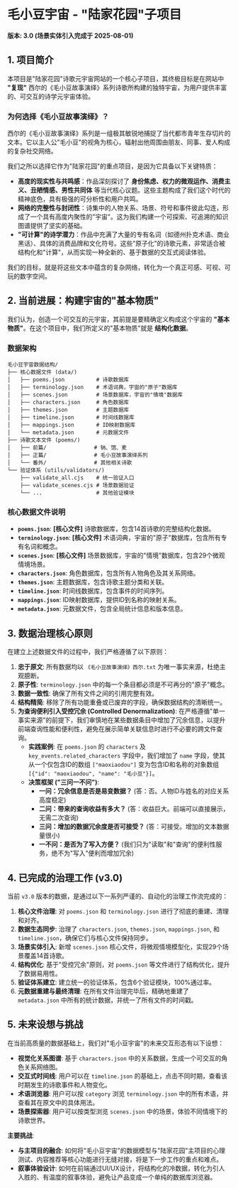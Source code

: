 # 毛小豆宇宙 - "陆家花园"子项目

**版本: 3.0 (场景实体引入完成于 2025-08-01)**

## 1. 项目简介

本项目是"陆家花园"诗歌元宇宙网站的一个核心子项目，其终极目标是在网站中 **"复现"** 西尔的《毛小豆故事演绎》系列诗歌所构建的独特宇宙，为用户提供丰富的、可交互的诗学元宇宙体验。

### 为何选择《毛小豆故事演绎》？

西尔的《毛小豆故事演绎》系列是一组极其敏锐地捕捉了当代都市青年生存切片的文本。它以主人公"毛小豆"的视角为核心，辐射出他周围由朋友、同事、爱人构成的复杂社交网络。

我们之所以选择它作为"陆家花园"的重点项目，是因为它具备以下关键特质：

*   **高度的现实性与共鸣感**：作品深刻探讨了 **身份焦虑、权力的微观运作、消费主义、丑陋情感、男性共同体** 等当代核心议题。这些主题构成了我们这个时代的精神底色，具有极强的可分析性和用户共鸣。
*   **网络的完整性与封闭性**：诗集中的人物关系、场景、符号和事件彼此勾连，形成了一个具有高度内聚性的"宇宙"。这为我们构建一个可探索、可追溯的知识图谱提供了坚实的基础。
*   **"可计算"的诗学潜力**：作品中充满了大量的专有名词（如德州扑克术语、商业黑话）、具体的消费品牌和文化符号。这些"原子化"的诗歌元素，非常适合被结构化和"计算"，从而实现一种全新的、基于数据的交互式阅读体验。

我们的目标，就是将这些文本中蕴含的复杂网络，转化为一个真正可感、可视、可玩的数字空间。

## 2. 当前进展：构建宇宙的"基本物质"

我们认为，创造一个可交互的元宇宙，其前提是要精确定义构成这个宇宙的 **"基本物质"**。在这个项目中，我们所定义的"基本物质"就是 **结构化数据**。

### 数据架构

```
毛小豆宇宙数据结构/
├── 核心数据文件 (data/)
│   ├── poems.json          # 诗歌数据库
│   ├── terminology.json    # 术语词典，宇宙的"原子"数据库
│   ├── scenes.json         # 场景数据库，宇宙的"情境"数据库
│   ├── characters.json     # 角色数据库
│   ├── themes.json         # 主题数据库
│   ├── timeline.json       # 时间线数据库
│   ├── mappings.json       # ID映射数据库
│   └── metadata.json       # 元数据文件
├── 诗歌文本文件 (poems/)
│   ├── 前篇/               # 钠、馆、麦
│   ├── 正篇/               # 毛小豆故事演绎系列
│   └── 番外/               # 其他相关诗歌
└── 验证体系 (utils/validators/)
    ├── validate_all.cjs    # 统一验证入口
    ├── validate_scenes.cjs # 场景数据验证
    └── ...                 # 其他验证模块
```

### 核心数据文件说明

*   **`poems.json`**: **[核心文件]** 诗歌数据库，包含14首诗歌的完整结构化数据。
*   **`terminology.json`**: **[核心文件]** 术语词典，宇宙的"原子"数据库，包含所有专有名词和概念。
*   **`scenes.json`**: **[核心文件]** 场景数据库，宇宙的"情境"数据库，包含29个微观情境场景。
*   **`characters.json`**: 角色数据库，包含所有人物角色及其关系网络。
*   **`themes.json`**: 主题数据库，包含诗歌主题分类和关联。
*   **`timeline.json`**: 时间线数据库，包含事件的时间序列。
*   **`mappings.json`**: ID映射数据库，提供ID到名称的映射关系。
*   **`metadata.json`**: 元数据文件，包含全局统计信息和版本信息。

## 3. 数据治理核心原则

在建立上述数据文件的过程中，我们严格遵循了以下原则：

1.  **忠于原文**: 所有数据均以 `《毛小豆故事演绎》西尔.txt` 为唯一事实来源，杜绝主观臆断。
2.  **原子性**: `terminology.json` 中的每一个条目都必须是不可再分的"原子"概念。
3.  **数据一致性**: 确保了所有文件之间的引用完整有效。
4.  **结构精简**: 移除了所有功能重叠或已废弃的字段，确保数据结构的清晰统一。
5.  **为查询便利引入受控冗余 (Controlled Denormalization)**: 在严格遵循"单一事实来源"的前提下，我们审慎地在某些数据条目中增加了冗余信息，以提升前端查询性能和便利性，避免在展示简单关联信息时进行不必要的跨文件查询。
    *   **实践案例**: 在 `poems.json` 的 `characters` 及 `key_events.related_characters` 字段中，我们增加了 `name` 字段，使其从一个仅包含ID的数组 `["maoxiaodou"]` 变为包含ID和名称的对象数组 `[{"id": "maoxiaodou", "name": "毛小豆"}]`。
    *   **决策框架 ("三问一不问")**:
        *   **一问：冗余信息是否是易变数据？** (答：否。人物ID与姓名的对应关系高度稳定)
        *   **二问：带来的查询收益有多大？** (答：收益巨大。前端可以直接展示，无需二次查询)
        *   **三问：增加的数据冗余度是否可接受？** (答：可接受。增加的文本数据量很小)
        *   **一不问：是否为了写入方便？** (我们只为"读取"和"查询"的便利性服务，绝不为"写入"便利而增加冗余)

## 4. 已完成的治理工作 (v3.0)

当前 `v3.0` 版本的数据，是通过以下一系列严谨的、自动化的治理工作流完成的：

1.  **核心文件治理**: 对 `poems.json` 和 `terminology.json` 进行了彻底的重建、清理和对齐。
2.  **数据生态同步**: 治理了 `characters.json`, `themes.json`, `mappings.json`, 和 `timeline.json`，确保它们与核心文件保持同步。
3.  **场景实体引入**: 新增 `scenes.json` 核心文件，将微观情境模型化，实现29个场景覆盖14首诗歌。
4.  **结构优化**: 基于"受控冗余"原则，对 `poems.json` 等文件进行了结构优化，提升了数据易用性。
5.  **验证体系建立**: 建立统一的验证体系，包含6个验证模块，100%通过率。
6.  **元数据重建与最终清理**: 在所有文件治理完毕后，精确地重建了 `metadata.json` 中所有的统计数据，并统一了所有文件的时间戳。

## 5. 未来设想与挑战

在当前高质量的数据基础上，我们对"毛小豆宇宙"的未来交互形态有以下设想：

*   **视觉化关系图谱**: 基于 `characters.json` 中的关系数据，生成一个可交互的角色关系网络图。
*   **交互式时间线**: 用户可以在 `timeline.json` 的基础上，点击不同时期，查看该时期发生的诗歌事件和人物变化。
*   **术语浏览器**: 用户可以按 `category` 浏览 `terminology.json` 中的所有术语，并查看其在原文中的具体用法。
*   **场景探索器**: 用户可以按类型浏览 `scenes.json` 中的场景，体验不同情境下的诗歌世界。

**主要挑战**:

*   **与主项目的融合**: 如何将"毛小豆宇宙"的数据模型与"陆家花园"主项目的心理测试、内容推荐等核心功能进行无缝对接，将是下一步工作的重点和难点。
*   **叙事体验设计**: 如何在前端通过UI/UX设计，将结构化的冷数据，转化为引人入胜的、有温度的叙事体验，避免让产品变成一个单纯的数据库浏览器。